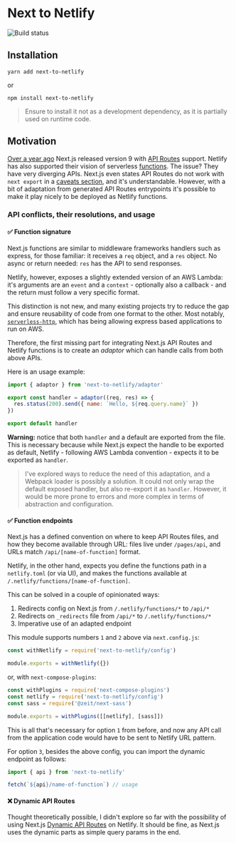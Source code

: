 # Next to Netlify

![Build status](https://travis-ci.org/lucasconstantino/next-to-netlify.svg?branch=master)

## Installation

```
yarn add next-to-netlify
```

or

```
npm install next-to-netlify
```

> Ensure to install it not as a development dependency, as it is partially used on runtime code.

## Motivation

[Over a year ago](https://nextjs.org/blog/next-9#api-routes) Next.js released version 9 with [API Routes](https://nextjs.org/docs/api-routes/introduction) support. Netlify has also supported their vision of serverless [functions](https://www.netlify.com/products/functions/). The issue? They have very diverging APIs. Next.js even states API Routes do not work with `next export` in a [caveats section](https://nextjs.org/docs/api-routes/introduction#caveats), and it's understandable. However, with a bit of adaptation from generated API Routes entrypoints it's possible to make it play nicely to be deployed as Netlify functions.

### API conflicts, their resolutions, and usage

#### ✅ Function signature

Next.js functions are similar to middleware frameworks handlers such as express, for those familiar: it receives a `req` object, and a `res` object. No async or return needed: `res` has the API to send responses.

Netlify, however, exposes a slightly extended version of an AWS Lambda: it's arguments are an `event` and a `context` - optionally also a callback - and the return must follow a very specific format.

This distinction is not new, and many existing projects try to reduce the gap and ensure reusability of code from one format to the other. Most notably, [`serverless-http`](https://github.com/dougmoscrop/serverless-http), which has being allowing express based applications to run on AWS.

Therefore, the first missing part for integrating Next.js API Routes and Netlify functions is to create an _adaptor_ which can handle calls from both above APIs.

Here is an usage example:

```js
import { adaptor } from 'next-to-netlify/adaptor'

export const handler = adaptor((req, res) => {
  res.status(200).send({ name: `Hello, ${req.query.name}` })
})

export default handler
```

**Warning:** notice that both `handler` and a default are exported from the file. This is necessary because while Next.js expect the handle to be exported as default, Netlify - following AWS Lambda convention - expects it to be exported as `handler`.

> I've explored ways to reduce the need of this adaptation, and a Webpack loader is possibly a solution. It could not only wrap the default exposed handler, but also re-export it as `handler`. However, it would be more prone to errors and more complex in terms of abstraction and configuration.

#### ✅ Function endpoints

Next.js has a defined convention on where to keep API Routes files, and how they become available through URL: files live under `/pages/api`, and URLs match `/api/[name-of-function]` format.

Netlify, in the other hand, expects you define the functions path in a `netlify.toml` (or via UI), and makes the functions available at `/.netlify/functions/[name-of-function]`.

This can be solved in a couple of opinionated ways:

1. Redirects config on Next.js from `/.netlify/functions/*` to `/api/*`
2. Redirects on `_redirects` file from `/api/*` to `/.netlify/functions/*`
3. Imperative use of an adapted endpoint

This module supports numbers `1` and `2` above via `next.config.js`:

```js
const withNetlify = require('next-to-netlify/config')

module.exports = withNetlify({})
```

or, with `next-compose-plugins`:

```js
const withPlugins = require('next-compose-plugins')
const netlify = require('next-to-netlify/config')
const sass = require('@zeit/next-sass')

module.exports = withPlugins([[netlify], [sass]])
```

This is all that's necessary for option `1` from before, and now any API call from the application code would have to be sent to Netlify URL pattern.

For option `3`, besides the above config, you can import the dynamic endpoint as follows:

```js
import { api } from 'next-to-netlify'

fetch(`${api}/name-of-function`) // usage
```

#### ❌ Dynamic API Routes

Thought theoretically possible, I didn't explore so far with the possibility of using Next.js [Dynamic API Routes](https://nextjs.org/docs/api-routes/dynamic-api-routes) on Netlify. It should be fine, as Next.js uses the dynamic parts as simple query params in the end.
